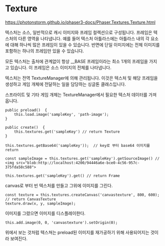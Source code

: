 # Texture
https://photonstorm.github.io/phaser3-docs/Phaser.Textures.Texture.html

텍스처는 소스, 일반적으로 캐시 이미지와 프레임 컬렉션으로 구성됩니다. 프레임은 텍스처의 다른 영역을 나타냅니다. 예를 들어 텍스처 아틀라스에는 아틀라스 내의 각 요소에 대해 하나씩 많은 프레임이 있을 수 있습니다. 반면에 단일 이미지에는 전체 이미지를 포함하는 하나의 프레임만 있을 수 있습니다.

모든 텍스처는 출처에 관계없이 항상 __BASE 프레임이라는 최소 1개의 프레임을 가지고 있습니다. 이 프레임은 소스 이미지의 전체를 나타냅니다.

텍스처는 전역 TextureManager에 의해 관리됩니다. 이것은 텍스처 및 해당 프레임을 생성하고 게임 개체에 전달하는 일을 담당하는 싱글톤 클래스입니다.

스프라이트 및 기타 게임 개체는 TextureManager에서 필요한 텍스처 데이터를 가져옵니다.

```
public preload()  {
    this.load.image('sampleKey', 'path-image');
}

public create()  {
    this.textures.get('sampleKey') // return Texture
}
```
```
this.textures.getBase64('sampleKey'));  // key로 부터 base64 이미지를 return
```
```
const sampleImage = this.textures.get('sampleKey').getSourceImage() // <img src="blob:http://localhost:4200/94446a6e-bce0-4c56-957c-375fda58c588">
```
```
this.textures.get('sampleKey').get() // return Frame
```

canvas로 부터 빈 텍스처를 만들고 그위에 이미지를 그린다.
```
const texture = this.textures.createCanvas('canvastexture', 800, 600); // return CanvasTexture 
texture.draw(x, y, sampleImage);
```
이미지를 그렸으면 이미지를 디스플레이한다.
```
this.add.image(0, 0, 'canvastexture').setOrigin(0);
```

위에서 보는 것처럼 텍스쳐는 preload된 이미지를 재가공하기 위해 사용되어지는 것이라 보여진다.